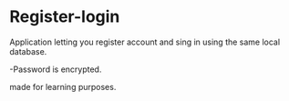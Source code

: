 # Register-login
Application letting you register account and sing in using the same local database.

-Password is encrypted.

made for learning purposes.
